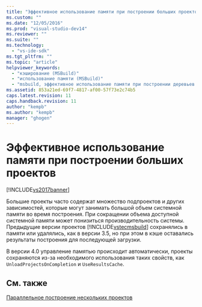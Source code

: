 ```yaml
---
title: "Эффективное использование памяти при построении больших проектов | Microsoft Docs"
ms.custom: ""
ms.date: "12/05/2016"
ms.prod: "visual-studio-dev14"
ms.reviewer: ""
ms.suite: ""
ms.technology: 
  - "vs-ide-sdk"
ms.tgt_pltfrm: ""
ms.topic: "article"
helpviewer_keywords: 
  - "кэширование (MSBuild)"
  - "использование памяти (MSBuild)"
  - "msbuild, эффективное использование памяти при построении деревьев большого размера"
ms.assetid: 853a21ed-69f7-4817-af00-57f73e2c74b5
caps.latest.revision: 11
caps.handback.revision: 11
author: "kempb"
ms.author: "kempb"
manager: "ghogen"
---
```

# Эффективное использование памяти при построении больших проектов
[!INCLUDE[vs2017banner](../code-quality/includes/vs2017banner.md)]

Большие проекты часто содержат множество подпроектов и других зависимостей, которые могут занимать большой объем системной памяти во время построения.  При сокращении объема доступной системной памяти может понизиться производительность системы.  Предыдущие версии проектов [!INCLUDE[vstecmsbuild](../extensibility/internals/includes/vstecmsbuild_md.md)] сохранялись в памяти или удалялись, как в версии 3.5, но при этом в кэше оставались результаты построения для последующей загрузки.  
  
 В версии 4.0 управление памятью происходит автоматически, проекты сохраняются из\-за необходимого использования таких свойств, как `UnloadProjectsOnCompletion` и `UseResultsCache`.  
  
## См. также  
 [Параллельное построение нескольких проектов](../msbuild/building-multiple-projects-in-parallel-with-msbuild.md)